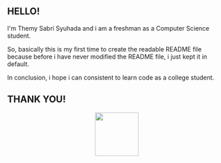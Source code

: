 ## HELLO!
I'm Themy Sabri Syuhada and i am a freshman as a Computer Science student. 

So, basically this is my first time to create the readable README file because before i have never modified the README file, i just kept it in default. 

In conclusion, i hope i can consistent to learn code as a college student. 

## THANK YOU!

<div id="header" align="center">
  <img src="https://media.giphy.com/media/M9gbBd9nbDrOTu1Mqx/giphy.gif" width="100"/>
</div>
